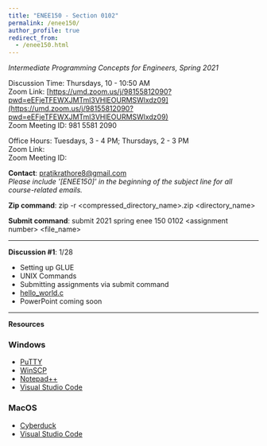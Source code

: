 ```yaml
---
title: "ENEE150 - Section 0102"
permalink: /enee150/
author_profile: true
redirect_from:
  - /enee150.html
---
```

*Intermediate Programming Concepts for Engineers, Spring 2021*

Discussion Time: Thursdays, 10 - 10:50 AM<br>
Zoom Link: [https://umd.zoom.us/j/98155812090?pwd=eEFjeTFEWXJMTml3VHlEOURMSWlxdz09](https://umd.zoom.us/j/98155812090?pwd=eEFjeTFEWXJMTml3VHlEOURMSWlxdz09)<br>
Zoom Meeting ID: 981 5581 2090

Office Hours: Tuesdays, 3 - 4 PM; Thursdays, 2 - 3 PM<br>
Zoom Link:<br>
Zoom Meeting ID:

**Contact**: <pratikrathore8@gmail.com><br>
*Please include '[ENEE150]' in the beginning of the subject line for all course-related emails.*

**Zip command**: zip -r \<compressed_directory_name\>.zip \<directory_name\>

**Submit command**: submit 2021 spring enee 150 0102 \<assignment number\> \<file_name\>

---

**Discussion \#1**: 1/28
- Setting up GLUE
- UNIX Commands
- Submitting assignments via submit command
- [hello_world.c](https://pratikrathore8.github.io/files/enee150_files/hello_world.c)
- PowerPoint coming soon

---

**Resources**
### Windows
- [PuTTY](https://www.putty.org)
- [WinSCP](https://winscp.net/eng/index.php)
- [Notepad++](http://notepad-plus-plus.org)
- [Visual Studio Code](https://code.visualstudio.com)

### MacOS
- [Cyberduck](https://cyberduck.io)
- [Visual Studio Code](https://code.visualstudio.com)
